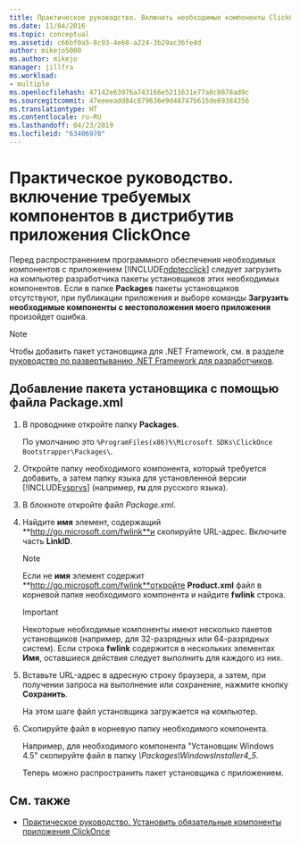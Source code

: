 ```yaml
---
title: Практическое руководство. Включить необходимые компоненты ClickOnce-приложения | Документация Майкрософт
ms.date: 11/04/2016
ms.topic: conceptual
ms.assetid: c66bf0a5-8c93-4e68-a224-3b29ac36fe4d
author: mikejo5000
ms.author: mikejo
manager: jillfra
ms.workload:
- multiple
ms.openlocfilehash: 47142e63976a743166e5211631e77a0c0878ad9c
ms.sourcegitcommit: 47eeeeadd84c879636e9d48747b615de69384356
ms.translationtype: HT
ms.contentlocale: ru-RU
ms.lasthandoff: 04/23/2019
ms.locfileid: "63406970"
---
```

# <a name="how-to-include-prerequisites-with-a-clickonce-application"></a>Практическое руководство. включение требуемых компонентов в дистрибутив приложения ClickOnce
Перед распространением программного обеспечения необходимых компонентов с приложением [!INCLUDE[ndptecclick](../deployment/includes/ndptecclick_md.md)] следует загрузить на компьютер разработчика пакеты установщиков этих необходимых компонентов. Если в папке **Packages** пакеты установщиков отсутствуют, при публикации приложения и выборе команды **Загрузить необходимые компоненты с местоположения моего приложения** произойдет ошибка.

> [!NOTE]
> Чтобы добавить пакет установщика для .NET Framework, см. в разделе [руководство по развертыванию .NET Framework для разработчиков](/dotnet/framework/deployment/deployment-guide-for-developers).

## <a name="Package"></a> Добавление пакета установщика с помощью файла Package.xml

1. В проводнике откройте папку **Packages**.

    По умолчанию это `%ProgramFiles(x86)%\Microsoft SDKs\ClickOnce Bootstrapper\Packages\`.

2. Откройте папку необходимого компонента, который требуется добавить, а затем папку языка для установленной версии [!INCLUDE[vsprvs](../code-quality/includes/vsprvs_md.md)] (например, **ru** для русского языка).

3. В блокноте откройте файл *Package.xml*.

4. Найдите **имя** элемент, содержащий **http://go.microsoft.com/fwlink**и скопируйте URL-адрес. Включите часть **LinkID**.

   > [!NOTE]
   > Если не **имя** элемент содержит **http://go.microsoft.com/fwlink**откройте **Product.xml** файл в корневой папке необходимого компонента и найдите **fwlink** строка.

   > [!IMPORTANT]
   > Некоторые необходимые компоненты имеют несколько пакетов установщиков (например, для 32-разрядных или 64-разрядных систем). Если строка **fwlink** содержится в нескольких элементах **Имя**, оставшиеся действия следует выполнить для каждого из них.

5. Вставьте URL-адрес в адресную строку браузера, а затем, при получении запроса на выполнение или сохранение, нажмите кнопку **Сохранить**.

    На этом шаге файл установщика загружается на компьютер.

6. Скопируйте файл в корневую папку необходимого компонента.

    Например, для необходимого компонента "Установщик Windows 4.5" скопируйте файл в папку *\Packages\WindowsInstaller4_5*.

    Теперь можно распространить пакет установщика с приложением.

## <a name="see-also"></a>См. также
- [Практическое руководство. Установить обязательные компоненты приложения ClickOnce](../deployment/how-to-install-prerequisites-with-a-clickonce-application.md)
